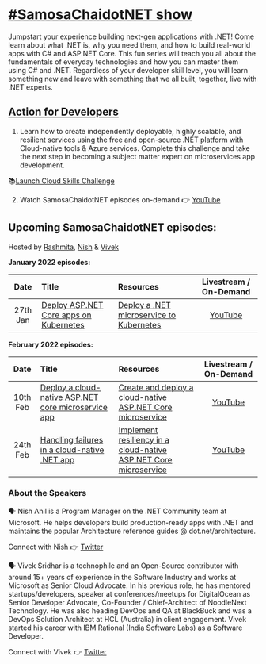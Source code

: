 # [#SamosaChaidotNET show](https://aka.ms/samosachaidotnet)

Jumpstart your experience building next-gen applications with .NET! Come learn about what .NET is, why you need them, and how to build real-world apps with C# and ASP.NET Core. This fun series will teach you all about the fundamentals of everyday technologies and how you can master them using C# and .NET. Regardless of your developer skill level, you will learn something new and leave with something that we all built, together, live with .NET experts.   

## [Action for Developers](https://aka.ms/samosachaidotnet)

1. Learn how to create independently deployable, highly scalable, and resilient services using the free and open-source .NET platform with Cloud-native tools & Azure services. Complete this challenge and take the next step in becoming a subject matter expert on microservices app development.

:books:[Launch Cloud Skills Challenge](https://aka.ms/samosachaidotnet)

2. Watch SamosaChaidotNET episodes on-demand 👉 [YouTube](https://www.youtube.com/watch?v=KIARCDNzK4A&list=PLmsFUfdnGr3wtJ6wDHQ4RGhXdw22bY6uJ&index=1)

## Upcoming SamosaChaidotNET episodes:

Hosted by [Rashmita](https://www.linkedin.com/in/rashmitabhowmick), [Nish](https://twitter.com/nishanil) & [Vivek](https://twitter.com/vivek_sridhar)

**January 2022 episodes:**

|     Date     |    Title    | Resources | Livestream / On-Demand |
|     :---:    | :---           | :---       | :---: |
| 27th Jan  | [Deploy ASP.NET Core apps on Kubernetes](https://www.meetup.com/microsoft-reactor-bengaluru/events/282009914/)  |  [Deploy a .NET microservice to Kubernetes](https://docs.microsoft.com/learn/modules/dotnet-deploy-microservices-kubernetes/?wt.mc_id=github_samosachaidotnet_webinar_reactor) | [YouTube](https://www.youtube.com/watch?v=bd0P-AOBIgk) |

**February 2022 episodes:**

|     Date     |    Title    | Resources | Livestream / On-Demand |
|     :---:    | :---           | :---       | :---: |
| 10th Feb  | [Deploy a cloud-native ASP.NET core microservice app](https://www.meetup.com/microsoft-reactor-bengaluru/events/283375587/)  |  [Create and deploy a cloud-native ASP.NET Core microservice](https://docs.microsoft.com/learn/modules/dotnet-deploy-microservices-kubernetes/?wt.mc_id=github_samosachaidotnet_webinar_reactor) | [YouTube](https://www.youtube.com/watch?v=BhGxZ9_s6EI) |
| 24th Feb  | [Handling failures in a cloud-native .NET app](https://www.meetup.com/microsoft-reactor-bengaluru/events/283375772/)  |  [Implement resiliency in a cloud-native ASP.NET Core microservice](https://docs.microsoft.com/learn/modules/microservices-resiliency-aspnet-core/?wt.mc_id=github_samosachaidotnet_webinar_reactor) | [YouTube](https://www.youtube.com/watch?v=zPKiofDnIwY) |

### About the Speakers

:speaking_head: Nish Anil is a Program Manager on the .NET Community team at Microsoft. He helps developers build production-ready apps with .NET and maintains the popular Architecture reference guides @ dot.net/architecture.

Connect with Nish 👉 [Twitter](https://twitter.com/nishanil)

:speaking_head: Vivek Sridhar is a technophile and an Open-Source contributor with around 15+ years of experience in the Software Industry and works at Microsoft as Senior Cloud Advocate. In his previous role, he has mentored startups/developers, speaker at conferences/meetups for DigitalOcean as Senior Developer Advocate, Co-Founder / Chief-Architect of NoodleNext Technology. He was also heading DevOps and QA at BlackBuck and was a DevOps Solution Architect at HCL (Australia) in client engagement. Vivek started his career with IBM Rational (India Software Labs) as a Software Developer.

Connect with Vivek 👉 [Twitter](https://twitter.com/vivek_sridhar)

